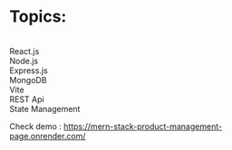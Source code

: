 # Topics:
<br/>
React.js
<br/>
 Node.js
<br/>
Express.js
<br/>
MongoDB
<br/>
Vite
<br/>
REST Api
<br/>
State Management

Check demo :
https://mern-stack-product-management-page.onrender.com/
